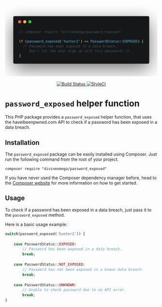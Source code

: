 <p align="center">
    <img src="assets/images/password-exposed.png">
</p>

<p align="center">
    <a href="https://travis-ci.org/DivineOmega/password_exposed">
        <img src="https://travis-ci.org/DivineOmega/password_exposed.svg?branch=master" alt="Build Status" />
    </a>
    <a href="https://styleci.io/repos/119845896">
        <img src="https://styleci.io/repos/119845896/shield?branch=master" alt="StyleCI" />
    </a>
</p>

# `password_exposed` helper function

This PHP package provides a `password_exposed` helper function, that uses the haveibeenpwned.com API to check if a password has been exposed in a data breach.

## Installation

The `password_exposed` package can be easily installed using Composer. Just run the following command from the root of your project.

```
composer require "divineomega/password_exposed"
```

If you have never used the Composer dependency manager before, head to the [Composer website](https://getcomposer.org/) for more information on how to get started.

## Usage

To check if a password has been exposed in a data breach, just pass it to the `password_exposed` method.

Here is a basic usage example:

```php
switch(password_exposed('hunter2')) {

    case PasswordStatus::EXPOSED:
        // Password has been exposed in a data breach.
        break;

    case PasswordStatus::NOT_EXPOSED:
        // Password has not been exposed in a known data breach.
        break;

    case PasswordStatus::UNKNOWN:
        // Unable to check password due to an API error.
        break;
}
```
